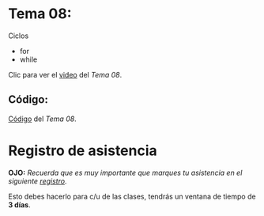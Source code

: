 # __Tema 08:__ 
Ciclos
* for
* while


Clic para ver el [video](https://drive.google.com/file/d/1CPJlHWTVov4sGn35ZJVRsTA1RV8gQYlc/view?usp=sharing) del _Tema 08_.


## Código:
[Código](https://github.com/AFIF-UG/Introduccion_a_Python-Curso_Online/blob/main/Clase_06/Codigo_Tema_08.ipynb) del _Tema 08_.


# Registro de asistencia
__OJO:__ _Recuerda que es muy importante que marques tu asistencia en el siguiente [registro](https://docs.google.com/forms/d/e/1FAIpQLSfTrtE35AAd4XeVGzmi6z66PUeGb8RXOwgR4iV6aNOG_kVeFA/viewform?usp=sf_link)_.

Esto debes hacerlo para c/u de las clases, tendrás un ventana de tiempo de __3 días__.
